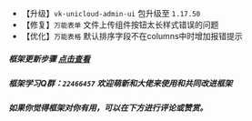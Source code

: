 * 【升级】`vk-unicloud-admin-ui` 包升级至 `1.17.50`
* 【修复】`万能表单` 文件上传组件按钮太长样式错误的问题
* 【优化】`万能表格` 默认排序字段不在columns中时增加报错提示


##### 框架更新步骤 [点击查看](https://vkdoc.fsq.pub/admin/1/update.html)
##### 框架学习Q群：`22466457` 欢迎萌新和大佬来使用和共同改进框架
##### 如果你觉得框架对你有用，可以在下方进行评论或赞赏。

